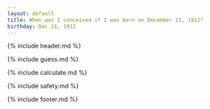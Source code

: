 ```yaml
---
layout: default
title: When was I conceived if I was born on December 21, 1912?
birthday: Dec 21, 1912
---
```


{% include header.md %}

{% include guess.md %}

{% include calculate.md %}

{% include safety.md %}

{% include footer.md %}



